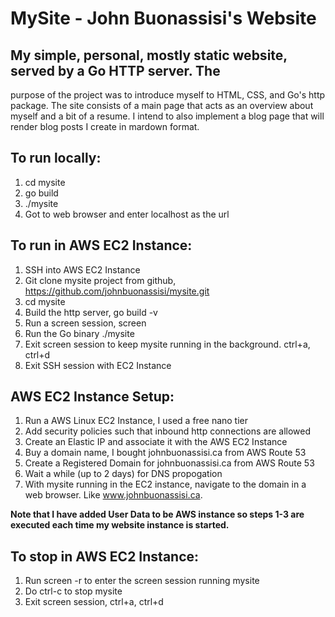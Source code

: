 # MySite - John Buonassisi's Website

## My simple, personal, mostly static website, served by a Go HTTP server. The
purpose of the project was to introduce myself to HTML, CSS, and Go's http
package. The site consists of a main page that acts as an overview about myself
and a bit of a resume. I intend to also implement a blog page that will render
blog posts I create in mardown format.

## To run locally:
1. cd mysite
2. go build
3. ./mysite
4. Got to web browser and enter localhost as the url

## To run in AWS EC2 Instance:
1. SSH into AWS EC2 Instance
1. Git clone mysite project from github, https://github.com/johnbuonassisi/mysite.git
2. cd mysite
3. Build the http server, go build -v
4. Run a screen session, screen
5. Run the Go binary ./mysite
6. Exit screen session to keep mysite running in the background. ctrl+a, ctrl+d
7. Exit SSH session with EC2 Instance

## AWS EC2 Instance Setup:
1. Run a AWS Linux EC2 Instance, I used a free nano tier
2. Add security policies such that inbound http connections are allowed
3. Create an Elastic IP and associate it with the AWS EC2 Instance
4. Buy a domain name, I bought johnbuonassisi.ca from AWS Route 53
5. Create a Registered Domain for johnbuonassisi.ca from AWS Route 53
6. Wait a while (up to 2 days) for DNS propogation
7. With mysite running in the EC2 instance, navigate to the domain in a web 
   browser. Like www.johnbuonassisi.ca.

**Note that I have added User Data to be AWS instance so steps 1-3 are executed 
each time my website instance is started.**

## To stop in AWS EC2 Instance:
1. Run screen -r to enter the screen session running mysite
2. Do ctrl-c to stop mysite
3. Exit screen session, ctrl+a, ctrl+d
